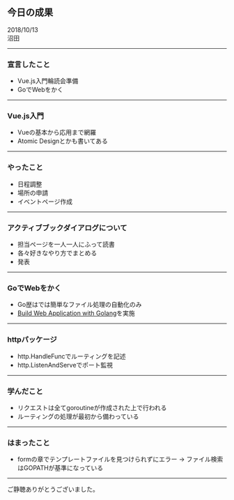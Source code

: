 ## 今日の成果

2018/10/13  
沼田

---

### 宣言したこと
- Vue.js入門輪読会準備
- GoでWebをかく

---

### Vue.js入門
- Vueの基本から応用まで網羅
- Atomic Designとかも書いてある

---

### やったこと
- 日程調整
- 場所の申請
- イベントページ作成

---

### アクティブブックダイアログについて
- 担当ページを一人一人にふって読書
- 各々好きなやり方でまとめる
- 発表

---

### GoでWebをかく
- Go歴はでは簡単なファイル処理の自動化のみ
- [Build Web Application with Golang](https://astaxie.gitbooks.io/build-web-application-with-golang/content/en/)を実施

---

### httpパッケージ
- http.HandleFuncでルーティングを記述
- http.ListenAndServeでポート監視

---

### 学んだこと
- リクエストは全てgoroutineが作成された上で行われる
- ルーティングの処理が最初から備わっている

---

### はまったこと
- formの章でテンプレートファイルを見つけられずにエラー
-> ファイル検索はGOPATHが基準になっている

---

ご静聴ありがとうございました。
